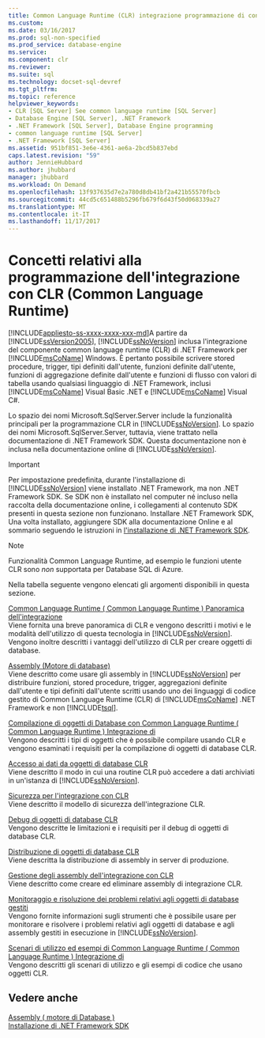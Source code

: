 ```yaml
---
title: Common Language Runtime (CLR) integrazione programmazione di concetti | Documenti Microsoft
ms.custom: 
ms.date: 03/16/2017
ms.prod: sql-non-specified
ms.prod_service: database-engine
ms.service: 
ms.component: clr
ms.reviewer: 
ms.suite: sql
ms.technology: docset-sql-devref
ms.tgt_pltfrm: 
ms.topic: reference
helpviewer_keywords:
- CLR [SQL Server] See common language runtime [SQL Server]
- Database Engine [SQL Server], .NET Framework
- .NET Framework [SQL Server], Database Engine programming
- common language runtime [SQL Server]
- .NET Framework [SQL Server]
ms.assetid: 951bf851-3e6e-4361-ae6a-2bcd5b837ebd
caps.latest.revision: "59"
author: JennieHubbard
ms.author: jhubbard
manager: jhubbard
ms.workload: On Demand
ms.openlocfilehash: 13f937635d7e2a780d8db41bf2a421b55570fbcb
ms.sourcegitcommit: 44cd5c651488b5296fb679f6d43f50d068339a27
ms.translationtype: MT
ms.contentlocale: it-IT
ms.lasthandoff: 11/17/2017
---
```

# <a name="common-language-runtime-clr-integration-programming-concepts"></a>Concetti relativi alla programmazione dell'integrazione con CLR (Common Language Runtime)
[!INCLUDE[appliesto-ss-xxxx-xxxx-xxx-md](../../includes/appliesto-ss-xxxx-xxxx-xxx-md.md)]A partire da [!INCLUDE[ssVersion2005](../../includes/ssversion2005-md.md)], [!INCLUDE[ssNoVersion](../../includes/ssnoversion-md.md)] inclusa l'integrazione del componente common language runtime (CLR) di .NET Framework per [!INCLUDE[msCoName](../../includes/msconame-md.md)] Windows. È pertanto possibile scrivere stored procedure, trigger, tipi definiti dall'utente, funzioni definite dall'utente, funzioni di aggregazione definite dall'utente e funzioni di flusso con valori di tabella usando qualsiasi linguaggio di .NET Framework, inclusi [!INCLUDE[msCoName](../../includes/msconame-md.md)] Visual Basic .NET e [!INCLUDE[msCoName](../../includes/msconame-md.md)] Visual C#.  
  
 Lo spazio dei nomi Microsoft.SqlServer.Server include la funzionalità principali per la programmazione CLR in [!INCLUDE[ssNoVersion](../../includes/ssnoversion-md.md)]. Lo spazio dei nomi Microsoft.SqlServer.Server, tuttavia, viene trattato nella documentazione di .NET Framework SDK. Questa documentazione non è inclusa nella documentazione online di [!INCLUDE[ssNoVersion](../../includes/ssnoversion-md.md)].  
  
> [!IMPORTANT]  
>  Per impostazione predefinita, durante l'installazione di [!INCLUDE[ssNoVersion](../../includes/ssnoversion-md.md)] viene installato .NET Framework, ma non .NET Framework SDK. Se SDK non è installato nel computer né incluso nella raccolta della documentazione online, i collegamenti al contenuto SDK presenti in questa sezione non funzionano. Installare .NET Framework SDK, Una volta installato, aggiungere SDK alla documentazione Online e al sommario seguendo le istruzioni in [l'installazione di .NET Framework SDK](http://technet.microsoft.com/library/bb686823\(v=SQL.105\).aspx).  
  
> [!NOTE]  
>  Funzionalità Common Language Runtime, ad esempio le funzioni utente CLR sono *non* supportata per Database SQL di Azure.  
  
 Nella tabella seguente vengono elencati gli argomenti disponibili in questa sezione.  
  
 [Common Language Runtime &#40; Common Language Runtime &#41; Panoramica dell'integrazione](../../relational-databases/clr-integration/common-language-runtime-integration-overview.md)  
 Viene fornita una breve panoramica di CLR e vengono descritti i motivi e le modalità dell'utilizzo di questa tecnologia in [!INCLUDE[ssNoVersion](../../includes/ssnoversion-md.md)]. Vengono inoltre descritti i vantaggi dell'utilizzo di CLR per creare oggetti di database.  
  
 [Assembly &#40;Motore di database&#41;](../../relational-databases/clr-integration/assemblies-database-engine.md)  
 Viene descritto come usare gli assembly in [!INCLUDE[ssNoVersion](../../includes/ssnoversion-md.md)] per distribuire funzioni, stored procedure, trigger, aggregazioni definite dall'utente e tipi definiti dall'utente scritti usando uno dei linguaggi di codice gestito di Common Language Runtime (CLR) di [!INCLUDE[msCoName](../../includes/msconame-md.md)] .NET Framework e non [!INCLUDE[tsql](../../includes/tsql-md.md)].  
  
 [Compilazione di oggetti di Database con Common Language Runtime &#40; Common Language Runtime &#41; Integrazione di](../../relational-databases/clr-integration/database-objects/building-database-objects-with-common-language-runtime-clr-integration.md)  
 Vengono descritti i tipi di oggetti che è possibile compilare usando CLR e vengono esaminati i requisiti per la compilazione di oggetti di database CLR.  
  
 [Accesso ai dati da oggetti di database CLR](../../relational-databases/clr-integration/data-access/data-access-from-clr-database-objects.md)  
 Viene descritto il modo in cui una routine CLR può accedere a dati archiviati in un'istanza di [!INCLUDE[ssNoVersion](../../includes/ssnoversion-md.md)].  
  
 [Sicurezza per l'integrazione con CLR](../../relational-databases/clr-integration/security/clr-integration-security.md)  
 Viene descritto il modello di sicurezza dell'integrazione CLR.  
  
 [Debug di oggetti di database CLR](../../relational-databases/clr-integration/debugging-clr-database-objects.md)  
 Vengono descritte le limitazioni e i requisiti per il debug di oggetti di database CLR.  
  
 [Distribuzione di oggetti di database CLR](../../relational-databases/clr-integration/deploying-clr-database-objects.md)  
 Viene descritta la distribuzione di assembly in server di produzione.  
  
 [Gestione degli assembly dell'integrazione con CLR](../../relational-databases/clr-integration/assemblies/managing-clr-integration-assemblies.md)  
 Viene descritto come creare ed eliminare assembly di integrazione CLR.  
  
 [Monitoraggio e risoluzione dei problemi relativi agli oggetti di database gestiti](../../relational-databases/clr-integration/monitoring-and-troubleshooting-managed-database-objects.md)  
 Vengono fornite informazioni sugli strumenti che è possibile usare per monitorare e risolvere i problemi relativi agli oggetti di database e agli assembly gestiti in esecuzione in [!INCLUDE[ssNoVersion](../../includes/ssnoversion-md.md)].  
  
 [Scenari di utilizzo ed esempi di Common Language Runtime &#40; Common Language Runtime &#41; Integrazione di](http://msdn.microsoft.com/library/33aac25f-abb4-4f29-af88-4a0dacd80ae7)  
 Vengono descritti gli scenari di utilizzo e gli esempi di codice che usano oggetti CLR.  
  
## <a name="see-also"></a>Vedere anche  
 [Assembly &#40; motore di Database &#41;](../../relational-databases/clr-integration/assemblies-database-engine.md)   
 [Installazione di .NET Framework SDK](http://technet.microsoft.com/library/bb686823\(v=SQL.105\).aspx)  
  
  
